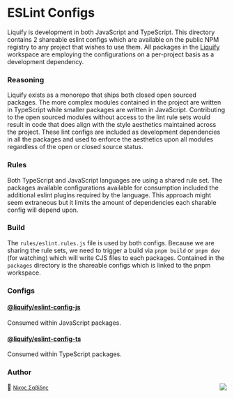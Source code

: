 # ESLint Configs

Liquify is development in both JavaScript and TypeScript. This directory contains 2 shareable eslint configs which are available on the public NPM registry to any project that wishes to use them. All packages in the [Liquify](https://https://liquify.dev) workspace are employing the configurations on a per-project basis as a development dependency.

### Reasoning

Liquify exists as a monorepo that ships both closed open sourced packages. The more complex modules contained in the project are written in TypeScript while smaller packages are written in JavaScript. Contributing to the open sourced modules without access to the lint rule sets would result in code that does align with the style aesthetics maintained across the project. These lint configs are included as development dependencies in all the packages and used to enforce the aesthetics upon all modules regardless of the open or closed source status.

### Rules

Both TypeScript and JavaScript languages are using a shared rule set. The packages available configurations available for consumption included the additional eslint plugins required by the language. This approach might seem extraneous but it limits the amount of dependencies each sharable config will depend upon.

### Build

The `rules/eslint.rules.js` file is used by both configs. Because we are sharing the rule sets, we need to trigger a build via `pnpm build` or `pnpm dev` (for watching) which will write CJS files to each packages. Contained in the `packages` directory is the shareable configs which is linked to the pnpm workspace.

### Configs

#### [@liquify/eslint-config-js](https://github.com/panoply/liquify/tree/next/build/eslint-config/packages/javascript)

Consumed within JavaScript packages.

#### [@liquify/eslint-config-ts](https://github.com/panoply/liquify/tree/next/build/eslint-config/packages/typescript)

Consumed within TypeScript packages.

### Author

🥛 <small>[Νίκος Σαβίδης](mailto:nicos@gmx.com)</small> <img align="right" src="https://img.shields.io/badge/-@sisselsiv-1DA1F2?logo=twitter&logoColor=fff" />
